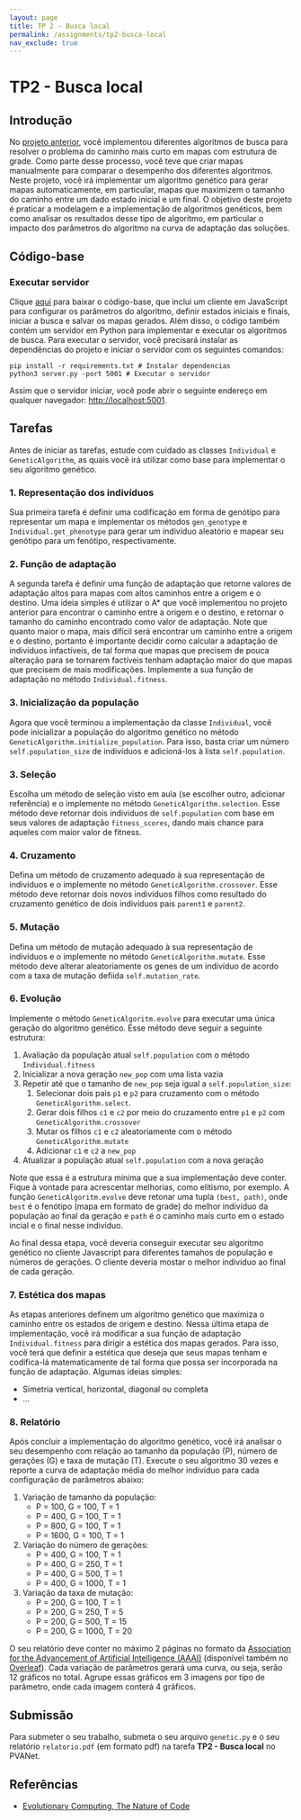 ```yaml
---
layout: page
title: TP 2 - Busca local
permalink: /assignments/tp2-busca-local
nav_exclude: true
---
```


# TP2 - Busca local

## Introdução

No [projeto anterior](/assignments/tp1-busca), você implementou diferentes algoritmos de busca para resolver o problema do caminho mais curto em mapas com estrutura de grade. Como parte desse processo, você teve que criar mapas manualmente para comparar o desempenho dos diferentes algoritmos. Neste projeto, você irá implementar um algoritmo genético para gerar mapas automaticamente, em particular, mapas que maximizem o tamanho do caminho entre um dado estado inicial e um final. O objetivo deste projeto é praticar a modelagem e a implementação de algoritmos genéticos, bem como analisar os resultados desse tipo de algoritmo, em particular o impacto dos parâmetros do algoritmo na curva de adaptação das soluções.

## Código-base

### Executar servidor

Clique [aqui](/assets/code/tp2-busca-local.zip) para baixar o código-base, que inclui um cliente em JavaScript para configurar os parâmetros do algoritmo, definir estados iniciais e finais, iniciar a busca e salvar os mapas gerados. Além disso, o código também contém um servidor em Python para implementar e executar os algoritmos de busca. Para executar o servidor, você precisará instalar as dependências do projeto e iniciar o servidor com os seguintes comandos:

```
pip install -r requirements.txt # Instalar dependencias
python3 server.py -port 5001 # Executar o servidor
```

Assim que o servidor iniciar, você pode abrir o seguinte endereço em qualquer navegador: [http://localhost:5001](http://localhost:5001).

## Tarefas

Antes de iniciar as tarefas, estude com cuidado as classes `Individual` e `GeneticAlgorithm`, as quais você irá utilizar como base para implementar o seu algoritmo genético.

### 1. Representação dos indivíduos

Sua primeira tarefa é definir uma codificação em forma de genótipo para representar um mapa e implementar os métodos `gen_genotype` e `Individual.get_phenotype` para gerar um indivíduo aleatório e mapear seu genótipo para um fenótipo, respectivamente.

### 2. Função de adaptação

A segunda tarefa é definir uma função de adaptação que retorne valores de adaptação altos para mapas com altos caminhos entre a origem e o destino. Uma ideia simples é utilizar o A* que você implementou no projeto anterior para encontrar o caminho entre a origem e o destino, e retornar o tamanho do caminho encontrado como valor de adaptação. Note que quanto maior o mapa, mais difícil será encontrar um caminho entre a origem e o destino, portanto é importante decidir como calcular a adaptação de indivíduos infactíveis, de tal forma que mapas que precisem de pouca alteração para se tornarem factíveis tenham adaptação maior do que mapas que precisem de mais modificações. Implemente a sua função de adaptação no método `Individual.fitness`.

### 3. Inicialização da população

Agora que você terminou a implementação da classe `Individual`, você pode inicializar a população do algoritmo genético no método `GeneticAlgorithm.initialize_population`. Para isso, basta criar um número `self.population_size` de indivíduos e adicioná-los à lista `self.population`.

### 3. Seleção 

Escolha um método de seleção visto em aula (se escolher outro, adicionar referência) e o implemente no método `GeneticAlgorithm.selection`. Esse método deve retornar dois individuos de `self.population` com base em seus valores de adaptação `fitness_scores`, dando mais chance para aqueles com maior valor de fitness. 

### 4. Cruzamento

Defina um método de cruzamento adequado à sua representação de indivíduos e o implemente no método `GeneticAlgorithm.crossover`. Esse método deve retornar dois novos indivíduos filhos como resultado do cruzamento genético de dois indivíduos pais `parent1` e `parent2`. 

### 5. Mutação

Defina um método de mutação adequado à sua representação de indivíduos e o implemente no método `GeneticAlgorithm.mutate`. Esse método deve alterar aleatoriamente os genes de um indivíduo de acordo com a taxa de mutação defiida `self.mutation_rate`. 

### 6. Evolução 

Implemente o método `GeneticAlgoritm.evolve` para executar uma única geração do algoritmo genético. Esse método deve seguir a seguinte estrutura:

1. Avaliação da população atual `self.population` com o método `Individual.fitness`
2. Inicializar a nova geração `new_pop` com uma lista vazia
3. Repetir até que o tamanho de `new_pop` seja igual a `self.population_size`:
    1. Selecionar dois pais `p1` e `p2` para cruzamento com o método `GeneticAlgorithm.select`. 
    2. Gerar dois filhos `c1` e `c2` por meio do cruzamento entre `p1` e `p2` com `GeneticAlgorithm.crossover`
    3. Mutar os filhos `c1` e `c2` aleatoriamente com o método `GeneticAlgorithm.mutate`
    4. Adicionar `c1` e `c2` a `new_pop`
4. Atualizar a população atual `self.population` com a nova geração

Note que essa é a estrutura mínima que a sua implementação deve conter. Fique à vontade para acrescentar melhorias, como elitismo, por exemplo. A função `GeneticAlgoritm.evolve` deve retonar uma tupla `(best, path)`, onde `best` é o fenótipo (mapa em formato de grade) do melhor indivíduo da população ao final da geração e `path` é o caminho mais curto em o estado incial e o final nesse indivíduo. 

Ao final dessa etapa, você deveria conseguir executar seu algoritmo genético no cliente Javascript para diferentes tamahos de população e números de gerações. O cliente deveria mostar o melhor individuo ao final de cada geração.

### 7. Estética dos mapas

As etapas anteriores definem um algoritmo genético que maximiza o caminho entre os estados de origem e destino. Nessa última etapa de implementação, você irá modificar a sua função de adaptação `Individual.fitness` para dirigir a estética dos mapas gerados. Para isso, você terá que definir a estética que deseja que seus mapas tenham e codifica-lá matematicamente de tal forma que possa ser incorporada na função de adaptação. Algumas ideias simples:

- Simetria vertical, horizontal, diagonal ou completa
- ...  

### 8. Relatório

Após concluir a implementação do algoritmo genético, você irá analisar o seu desempenho com relação ao tamanho da população (P), número de gerações (G) e taxa de mutação (T). Execute o seu algoritmo 30 vezes e reporte a curva de adaptação média do melhor indivíduo para cada configuração de parâmetros abaixo:

1. Variação de tamanho da população:
    - P = 100, G = 100, T = 1
    - P = 400, G = 100, T = 1
    - P = 800, G = 100, T = 1
    - P = 1600, G = 100, T = 1
2. Variação do número de gerações:
    - P = 400, G = 100, T = 1
    - P = 400, G = 250, T = 1
    - P = 400, G = 500, T = 1
    - P = 400, G = 1000, T = 1
3. Variação da taxa de mutação:
    - P = 200, G = 100, T = 1
    - P = 200, G = 250, T = 5
    - P = 200, G = 500, T = 15
    - P = 200, G = 1000, T = 20

O seu relatório deve conter no máximo 2 páginas no formato da [Association for the Advancement of Artificial Intelligence (AAAI)](https://aaai.org/authorkit24-2/) (disponível também no [Overleaf](https://www.overleaf.com/latex/templates/aaai-2023-author-kit/wxnmhzcrjbpc)). Cada variação de parâmetros gerará uma curva, ou seja, serão 12 gráficos no total. Agrupe essas gráficos em 3 imagens por tipo de parâmetro, onde cada imagem conterá 4 gráficos.

## Submissão

Para submeter o seu trabalho, submeta o seu arquivo `genetic.py` e o seu relatório `relatorio.pdf` (em formato pdf) na tarefa **TP2 - Busca local** no PVANet.

## Referências

- [Evolutionary Computing, The Nature of Code](https://natureofcode.com/genetic-algorithms/)